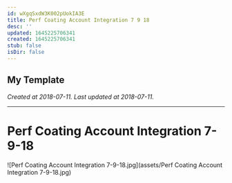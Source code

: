 ```yaml
---
id: wXgqSxdW3K002pUokIA3E
title: Perf Coating Account Integration 7 9 18
desc: ''
updated: 1645225706341
created: 1645225706341
stub: false
isDir: false
---
```

My Template
---

_Created at 2018-07-11._
_Last updated at 2018-07-11._




---

# Perf Coating Account Integration 7-9-18


![Perf Coating Account Integration 7-9-18.jpg](assets/Perf Coating Account Integration 7-9-18.jpg)

